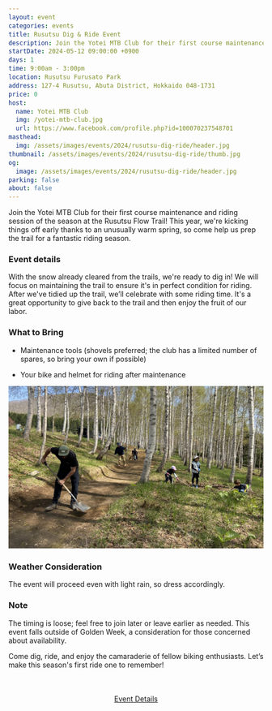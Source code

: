 ```yaml
---
layout: event
categories: events
title: Rusutsu Dig & Ride Event
description: Join the Yotei MTB Club for their first course maintenance and riding session of the season at the Rusutsu Flow Trail! This year, we're kicking things off early thanks to an unusually warm spring, so come help us prep the trail for a fantastic riding season.
startDate: 2024-05-12 09:00:00 +0900
days: 1
time: 9:00am - 3:00pm
location: Rusutsu Furusato Park
address: 127-4 Rusutsu, Abuta District, Hokkaido 048-1731
price: 0
host:
  name: Yotei MTB Club
  img: /yotei-mtb-club.jpg
  url: https://www.facebook.com/profile.php?id=100070237548701
masthead:
  img: /assets/images/events/2024/rusutsu-dig-ride/header.jpg
thumbnail: /assets/images/events/2024/rusutsu-dig-ride/thumb.jpg
og:
  image: /assets/images/events/2024/rusutsu-dig-ride/header.jpg
parking: false
about: false
---
```

Join the Yotei MTB Club for their first course maintenance and riding session of the season at the Rusutsu Flow Trail! This year, we're kicking things off early thanks to an unusually warm spring, so come help us prep the trail for a fantastic riding season.

<div class="TrailforksWidgetTrail" data-w="100%" data-h="350px" data-trailid="450955" data-activitytype="1" data-map="1" data-basemap="trailforks" data-elevation="1" data-photos="0" data-title="1" data-info="1" data-trail_opacity="25" data-v="2" data-basicmap="1"></div>

### Event details

With the snow already cleared from the trails, we're ready to dig in! We will focus on maintaining the trail to ensure it's in perfect condition for riding. After we've tidied up the trail, we’ll celebrate with some riding time. It's a great opportunity to give back to the trail and then enjoy the fruit of our labor.

### What to Bring

- Maintenance tools (shovels preferred; the club has a limited number of spares, so bring your own if possible)

- Your bike and helmet for riding after maintenance

![](/assets/images/events/2024/rusutsu-dig-ride/dig.jpg)

### Weather Consideration

The event will proceed even with light rain, so dress accordingly.

### Note
The timing is loose; feel free to join later or leave earlier as needed. This event falls outside of Golden Week, a consideration for those concerned about availability.

Come dig, ride, and enjoy the camaraderie of fellow biking enthusiasts. Let’s make this season's first ride one to remember!

<div style="text-align:center; margin:50px 0;">
  <a class="btn btn-primary" href="https://www.facebook.com/events/757779523146644" target="_blank">Event Details</a>
</div>

<script type="application/javascript" src="https://es.pinkbike.org/326/sprt/j/trailforks/iframeResizer.min.js"></script>
<script type="text/javascript">
var script = document.createElement("script"); script.setAttribute("src", "https://es.pinkbike.org/ttl-86400/sprt/j/trailforks/widget.js"); document.getElementsByTagName("head")[0].appendChild(script); var widgetCheck = false;
</script>


